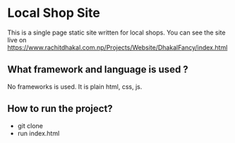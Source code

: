 # Local Shop Site
This is a single page static site written for local shops. You can see the site live on https://www.rachitdhakal.com.np/Projects/Website/DhakalFancy/index.html

## What framework and language is used ?
No frameworks is used. It is plain html, css, js.

## How to run the project?
- git clone
- run index.html
